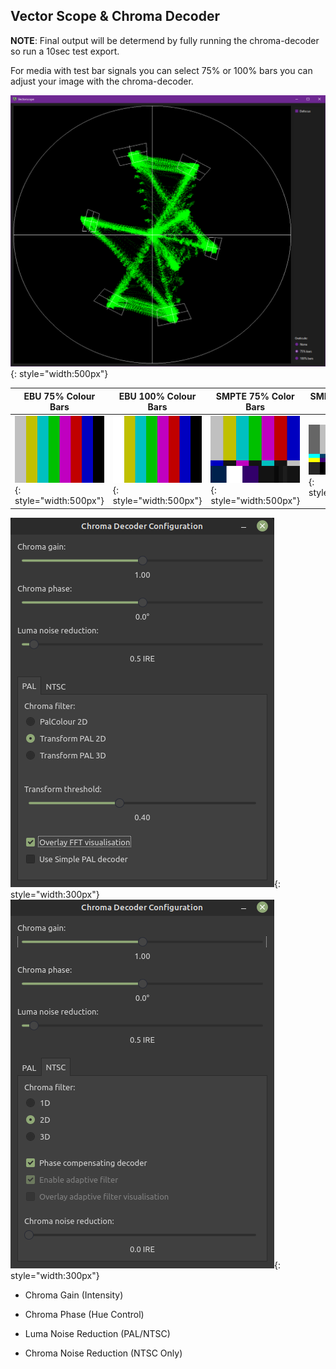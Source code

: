 ## Vector Scope & Chroma Decoder 


**NOTE**: Final output will be determend by fully running the chroma-decoder so run a 10sec test export.

For media with test bar signals you can select 75% or 100% bars you can adjust your image with the chroma-decoder.

![](assets/ld-analyse-rev7/ld-analyse_75_bars_vectorscope.png){: style="width:500px"}


| EBU 75% Colour Bars | EBU 100% Colour Bars | SMPTE 75% Color Bars | SMPTE 100% HDTV Color Bars |
|---------------------|----------------------|----------------------|----------------------------|
| ![](assets/images/Test-Patterns/EBU_Colorbars_75.png){: style="width:500px"} | ![](assets/images/Test-Patterns/EBU_Colourbars_100.png){: style="width:500px"} | ![](assets/images/Test-Patterns/SMPTE_Colourbars_75.png){: style="width:500px"} | ![](assets/images/Test-Patterns/SMPTE_Color_Bars_HD_100_16_9.png){: style="width:700px"} |


![](assets/ld-analyse-rev7/Chroma_Decoder_Config_PAL.png){: style="width:300px"} ![](assets/ld-analyse-rev7/Chroma_Decoder_Config_NTSC.png){: style="width:300px"}

* Chroma Gain (Intensity)

* Chroma Phase (Hue Control)

* Luma Noise Reduction (PAL/NTSC)

* Chroma Noise Reduction (NTSC Only)
